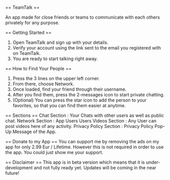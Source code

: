 == TeamTalk == 

An app made for close friends or teams to communicate with each others privately for any purpose.

== Getting Started == 
1. Open TeamTalk and sign up with your details.
2. Verify your account using the link sent to the email you registered with on TeamTalk.
3. You are ready to start talking right away.

== How to Find Your People == 
1. Press the 3 lines on the upper left corner.
2. From there, choose Network.
3. Once loaded, find your friend through their username.
4. After you find them, press the 2-messages icon to start private chatting.
5. (Optional) You can press the star icon to add the person to your favorites, so that you can find them easier at anytime.

== Sections ==
Chat Section : Your Chats with other users as well as public chat.
Network Section : App Users
Users Videos Section : Any User can post videos here of any activity.
Privacy Policy Section : Privacy Policy Pop-Up Message of the App.

== Donate to my App ==
You can support me by removing the ads on my app for only 2.99 Eur / Lifetime. However this is not required in order to use the app. You could just show me your support. 

== Disclaimer ==
This app is in beta version which means that it is under-development and not fully ready yet. Updates will be coming in the near future!
